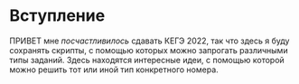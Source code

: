 # Вступление
ПРИВЕТ 
мне *посчастливилось* сдавать КЕГЭ 2022, так что здесь я буду сохранять скрипты, с помощью которых можно запрогать различными типы заданий. Здесь находятся интересные идеи, с помощью которой можно решить тот или иной тип конкретного номера.
